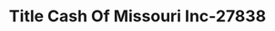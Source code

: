 ---
f_zip-code: 63028
f_state-code: MO
title: Title Cash Of Missouri Inc-27838
f_phone: 636-937-3388
f_city-only: Festus
f_address: 1401 North Truman Boulevard Festus
f_location-unique-id: '27838'
slug: title-cash-of-missouri-inc-27838
updated-on: '2024-05-30T13:46:58.046Z'
created-on: '2024-05-30T13:36:59.803Z'
published-on: '2024-05-30T13:54:32.469Z'
f_city-state: cms/city/festus-mo.md
f_company: cms/company/title-cash-of-missouri-inc.md
f_state: cms/state/missouri.md
layout: '[payday-loan].html'
tags: payday-loan
---